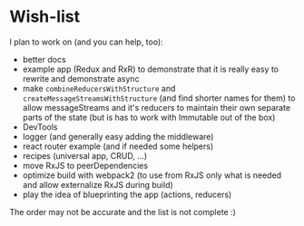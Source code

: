 # Wish-list

I plan to work on (and you can help, too):

* better docs
* example app (Redux and RxR) to demonstrate that it is really easy to rewrite and demonstrate async
* make `combineReducersWithStructure` and `createMessageStreamsWithStructure` (and find shorter names for them) to allow messageStreams and it's reducers to maintain their own separate parts of the state (but is has to work with Immutable out of the box)
* DevTools
* logger (and generally easy adding the middleware)
* react router example (and if needed some helpers)
* recipes (universal app, CRUD, ...)
* move RxJS to peerDependencies
* optimize build with webpack2 (to use from RxJS only what is needed and allow externalize RxJS during build)
* play the idea of blueprinting the app (actions, reducers)

The order may not be accurate and the list is not complete :)
